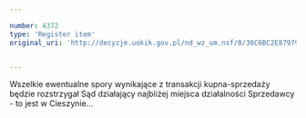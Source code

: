 ```yaml
---

number: 4372
type: 'Register item'
original_uri: 'http://decyzje.uokik.gov.pl/nd_wz_um.nsf/0/36C6BC2E8797905AC1257B340030414A?OpenDocument'


---
```


Wszelkie ewentualne spory wynikające z transakcji kupna-sprzedaży będzie rozstrzygał Sąd działający najbliżej miejsca działalności Sprzedawcy - to jest w Cieszynie...
